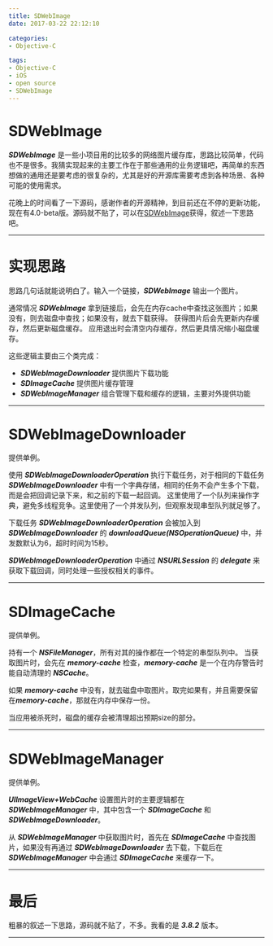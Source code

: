 ```yaml
---
title: SDWebImage
date: 2017-03-22 22:12:10

categories:
- Objective-C

tags:
- Objective-C
- iOS
- open source
- SDWebImage
---
```


# SDWebImage #

***SDWebImage*** 是一些小项目用的比较多的网络图片缓存库，思路比较简单，代码也不是很多。我猜实现起来的主要工作在于那些通用的业务逻辑吧，再简单的东西想做的通用还是要考虑的很复杂的，尤其是好的开源库需要考虑到各种场景、各种可能的使用需求。

花晚上的时间看了一下源码，感谢作者的开源精神，到目前还在不停的更新功能，现在有4.0-beta版。源码就不贴了，可以在[SDWebImage](https://github.com/rs/SDWebImage)获得，叙述一下思路吧。

---

# 实现思路 #

思路几句话就能说明白了。输入一个链接，***SDWebImage*** 输出一个图片。

通常情况 ***SDWebImage*** 拿到链接后，会先在内存cache中查找这张图片；如果没有，则去磁盘中查找；如果没有，就去下载获得。
获得图片后会先更新内存缓存，然后更新磁盘缓存。
应用退出时会清空内存缓存，然后更具情况缩小磁盘缓存。

这些逻辑主要由三个类完成：

* ***SDWebImageDownloader*** 提供图片下载功能
* ***SDImageCache*** 提供图片缓存管理
* ***SDWebImageManager*** 组合管理下载和缓存的逻辑，主要对外提供功能

---

# SDWebImageDownloader #

提供单例。

使用 ***SDWebImageDownloaderOperation*** 执行下载任务，对于相同的下载任务 ***SDWebImageDownloader*** 中有一个字典存储，相同的任务不会产生多个下载，而是会把回调记录下来，和之前的下载一起回调。
这里使用了一个队列来操作字典，避免多线程竞争。这里使用了一个并发队列，但观察发现串型队列就足够了。

下载任务 ***SDWebImageDownloaderOperation*** 会被加入到 ***SDWebImageDownloader*** 的 ***downloadQueue(NSOperationQueue)*** 中，并发数默认为6，超时时间为15秒。

***SDWebImageDownloaderOperation*** 中通过 ***NSURLSession*** 的 ***delegate*** 来获取下载回调，同时处理一些授权相关的事件。

---

# SDImageCache #

提供单例。

持有一个 ***NSFileManager***，所有对其的操作都在一个特定的串型队列中。
当获取图片时，会先在 ***memory-cache*** 检查，***memory-cache*** 是一个在内存警告时能自动清理的 ***NSCache***。

如果 ***memory-cache*** 中没有，就去磁盘中取图片。取完如果有，并且需要保留在***memory-cache***，那就在内存中保存一份。

当应用被杀死时，磁盘的缓存会被清理超出预期size的部分。

---

# SDWebImageManager #

提供单例。

***UIImageView+WebCache*** 设置图片时的主要逻辑都在 ***SDWebImageManager*** 中，其中包含一个 ***SDImageCache*** 和 ***SDWebImageDownloader***。

从 ***SDWebImageManager*** 中获取图片时，首先在 ***SDImageCache*** 中查找图片，如果没有再通过 ***SDWebImageDownloader*** 去下载，下载后在 ***SDWebImageManager*** 中会通过 ***SDImageCache*** 来缓存一下。

---

# 最后 #

粗暴的叙述一下思路，源码就不贴了，不多。我看的是 ***3.8.2*** 版本。

---